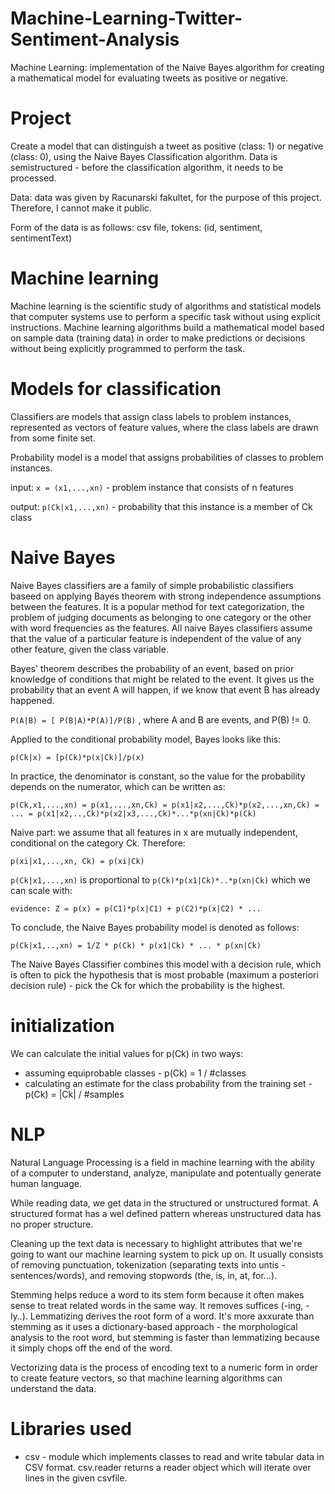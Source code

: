 # Machine-Learning-Twitter-Sentiment-Analysis
Machine Learning: implementation of the Naive Bayes algorithm for creating a mathematical model for evaluating tweets as positive or negative.

# Project

Create a model that can distinguish a tweet as positive (class: 1) or negative (class: 0), using the Naive Bayes Classification algorithm. Data is semistructured - before the classification algorithm, it needs to be processed.

Data: data was given by Racunarski fakultet, for the purpose of this project. Therefore, I cannot make it public.

Form of the data is as follows:
csv file, tokens: (id, sentiment, sentimentText)

# Machine learning

Machine learning is the scientific study of algorithms and statistical models that computer systems use to perform a specific task without using explicit instructions. Machine learning algorithms build a mathematical model based on sample data (training data) in order to make predictions or decisions without being explicitly programmed to perform the task.

# Models for classification

Classifiers are models that assign class labels to problem instances, represented as vectors of feature values, where the class labels are drawn from some finite set.

Probability model is a model that assigns probabilities of classes to problem instances.

input: `x = (x1,...,xn)` - problem instance that consists of n features

output: `p(Ck|x1,...,xn)` - probability that this instance is a member of Ck class

# Naive Bayes

Naive Bayes classifiers are a family of simple probabilistic classifiers baseed on applying Bayes theorem with strong independence assumptions between the features. It is a popular method for text categorization, the problem of judging documents as belonging to one category or the other with word frequencies as the features.
All naive Bayes classifiers assume that the value of a particular feature is independent of the value of any other feature, given the class variable.

Bayes' theorem describes the probability of an event, based on prior knowledge of conditions that might be related to the event. It gives us the probability that an event A will happen, if we know that event B has already happened.

`P(A|B) = [ P(B|A)*P(A)]/P(B)` , where A and B are events, and P(B) != 0.

Applied to the conditional probability model, Bayes looks like this:

`p(Ck|x) = [p(Ck)*p(x|Ck)]/p(x)`

In practice, the denominator is constant, so the value for the probability depends on the numerator, which can be written as:

`p(Ck,x1,...,xn) = p(x1,...,xn,Ck) = p(x1|x2,...,Ck)*p(x2,...,xn,Ck) = ... = p(x1|x2,..,Ck)*p(x2|x3,...,Ck)*...*p(xn|Ck)*p(Ck)`

Naive part: we assume that all features in x are mutually independent, conditional on the category Ck. Therefore:

`p(xi|x1,...,xn, Ck) = p(xi|Ck)`

`p(Ck|x1,...,xn)` is proportional to `p(Ck)*p(x1|Ck)*..*p(xn|Ck)` which we can scale with:

`evidence: Z = p(x) = p(C1)*p(x|C1) + p(C2)*p(x|C2) * ...`

To conclude, the Naive Bayes probability model is denoted as follows:

`p(Ck|x1,..,xn) = 1/Z * p(Ck) * p(x1|Ck) * ... * p(xn|Ck)`

The Naive Bayes Classifier combines this model with a decision rule, which is often to pick the hypothesis that is most probable (maximum a posteriori decision rule) - pick the Ck for which the probability is the highest.

# initialization

We can calculate the initial values for p(Ck) in two ways:
* assuming equiprobable classes - p(Ck) = 1 / #classes
* calculating an estimate for the class probability from the training set - p(Ck) = |Ck| / #samples

# NLP

Natural Language Processing is a field in machine learning with the ability of a computer to understand, analyze, manipulate and potentually generate human language.

While reading data, we get data in the structured or unstructured format. A structured format has a wel defined pattern whereas unstructured data has no proper structure.

Cleaning up the text data is necessary to highlight attributes that we're going to want our machine learning system to pick up on. It usually consists of removing punctuation, tokenization (separating texts into untis - sentences/words), and removing stopwords (the, is, in, at, for...).

Stemming helps reduce a word to its stem form because it often makes sense to treat related words in the same way. It removes suffices (-ing, -ly..). Lemmatizing derives the root form of a word. It's more axxurate than stemming as it uses a dictionary-based approach - the morphological analysis to the root word, but stemming is faster than lemmatizing because it simply chops off the end of the word.

Vectorizing data is the process of encoding text to a numeric form in order to create feature vectors, so that machine learning algorithms can understand the data.

# Libraries used

* csv - module which implements classes to read and write tabular data in CSV format. csv.reader returns a reader object which will iterate over lines in the given csvfile.
